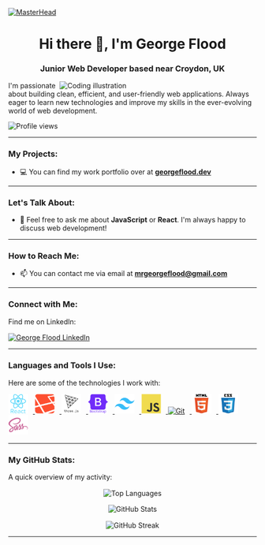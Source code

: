 [![MasterHead](https://user-images.githubusercontent.com/74038190/212749695-a6817c5a-a794-462b-afca-1b5ce7dd5e63.gif)](https://georgeflood.dev)

<h1 align="center">Hi there 👋, I'm George Flood</h1>
<h3 align="center">Junior Web Developer based near Croydon, UK</h3>

<img align="right" alt="Coding illustration" width="400" src="https://camo.githubusercontent.com/5ddf73ad3a205111cf8c686f687fc216c2946a75005718c8da5b837ad9de78c9/68747470733a2f2f7468756d62732e6766796361742e636f6d2f4576696c4e657874446576696c666973682d736d616c6c2e676966"/>

<p align="left">I'm passionate about building clean, efficient, and user-friendly web applications. Always eager to learn new technologies and improve my skills in the ever-evolving world of web development.</p>

<p align="left"> <img src="https://komarev.com/ghpvc/?username=georgeflood&label=Profile%20Views&color=0e75b6&style=flat" alt="Profile views" /> </p>

---

### My Projects:

-   💻 You can find my work portfolio over at [**georgeflood.dev**](https://georgeflood.dev)

---

### Let's Talk About:

-   💬 Feel free to ask me about **JavaScript** or **React**. I'm always happy to discuss web development!

---

### How to Reach Me:

-   📫 You can contact me via email at **mrgeorgeflood@gmail.com**

---

<h3 align="left">Connect with Me:</h3>
<p align="left">Find me on LinkedIn:</p>
<p align="left">
<a href="https://www.linkedin.com/in/george-flood-frontend/" target="blank"><img align="center" src="https://raw.githubusercontent.com/rahuldkjain/github-profile-readme-generator/master/src/images/icons/Social/linked-in-alt.svg" alt="George Flood LinkedIn" height="30" width="40" /></a>
</p>

---

<h3 align="left">Languages and Tools I Use:</h3>
<p align="left">Here are some of the technologies I work with:</p>

<p align="left">
    <a href="https://reactjs.org/" target="_blank" rel="noreferrer" title="React">
      <img src="https://raw.githubusercontent.com/devicons/devicon/master/icons/react/react-original-wordmark.svg" alt="React" width="40" height="40" style="margin-right: 10px;"/>
    </a>
    <a href="https://laravel.com/" target="_blank" rel="noreferrer" title="Laravel">
      <img src="https://raw.githubusercontent.com/devicons/devicon/develop/icons/laravel/laravel-plain.svg" alt="Laravel" width="40" height="40" style="margin-right: 10px;"/>
    </a>
    <a href="https://threejs.org/" target="_blank" rel="noreferrer" title="Three.js">
      <img src="https://raw.githubusercontent.com/devicons/devicon/master/icons/threejs/threejs-original-wordmark.svg" alt="Three.js" width="40" height="40" style="margin-right: 10px;"/>
    </a>
    <a href="https://getbootstrap.com" target="_blank" rel="noreferrer" title="Bootstrap">
      <img src="https://raw.githubusercontent.com/devicons/devicon/master/icons/bootstrap/bootstrap-plain-wordmark.svg" alt="Bootstrap" width="40" height="40" style="margin-right: 10px;"/>
    </a>
    <a href="https://tailwindcss.com/" target="_blank" rel="noreferrer" title="Tailwind CSS">
      <img src="https://raw.githubusercontent.com/devicons/devicon/develop/icons/tailwindcss/tailwindcss-plain.svg" alt="Tailwind CSS" width="40" height="40" style="margin-right: 10px;"/>
    </a>
    <a href="https://developer.mozilla.org/en-US/docs/Web/JavaScript" target="_blank" rel="noreferrer" title="JavaScript">
      <img src="https://raw.githubusercontent.com/devicons/devicon/master/icons/javascript/javascript-original.svg" alt="JavaScript" width="40" height="40" style="margin-right: 10px;"/>
    </a>
    <a href="https://git-scm.com/" target="_blank" rel="noreferrer" title="Git">
      <img src="https://www.vectorlogo.zone/logos/git-scm/git-scm-icon.svg" alt="Git" width="40" height="40" style="margin-right: 10px;"/>
    </a>
    <a href="https://www.w3.org/html/" target="_blank" rel="noreferrer" title="HTML5">
       <img src="https://raw.githubusercontent.com/devicons/devicon/master/icons/html5/html5-original-wordmark.svg" alt="HTML5" width="40" height="40" style="margin-right: 10px;"/>
    </a>
    <a href="https://www.w3schools.com/css/" target="_blank" rel="noreferrer" title="CSS3">
        <img src="https://raw.githubusercontent.com/devicons/devicon/master/icons/css3/css3-original-wordmark.svg" alt="CSS3" width="40" height="40" style="margin-right: 10px;"/>
    </a>
     <a href="https://sass-lang.com" target="_blank" rel="noreferrer" title="Sass">
         <img src="https://raw.githubusercontent.com/devicons/devicon/master/icons/sass/sass-original.svg" alt="Sass" width="40" height="40" style="margin-right: 10px;"/>
     </a>
</p>

---

<h3 align="left">My GitHub Stats:</h3>
<p align="left">A quick overview of my activity:</p>

<p align="center">
  <img align="center" src="https://github-readme-stats.vercel.app/api/top-langs/?username=georgeflood&show_icons=true&locale=en&layout=compact&theme=tokyonight" alt="Top Languages" />
</p>
<p align="center">
  <img align="center" src="https://github-readme-stats.vercel.app/api?username=georgeflood&show_icons=true&locale=en&theme=tokyonight" alt="GitHub Stats" />
</p>
<p align="center">
  <img align="center" src="https://github-readme-streak-stats.herokuapp.com/?user=georgeflood&theme=tokyonight" alt="GitHub Streak" />
</p>

---
